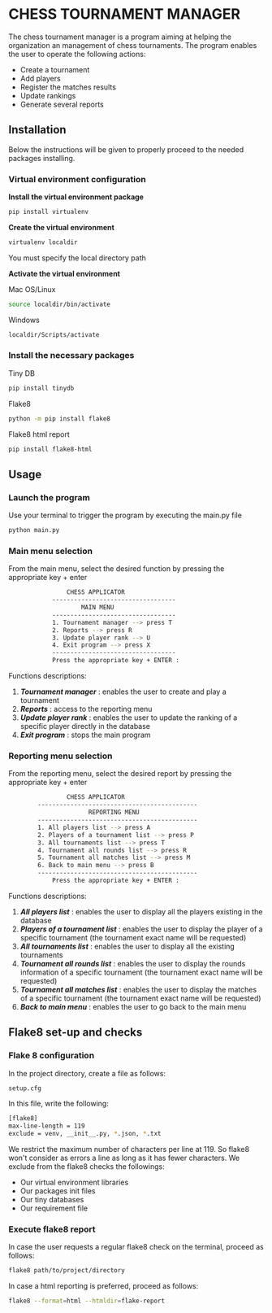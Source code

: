 # CHESS TOURNAMENT MANAGER

The chess tournament manager is a program aiming at helping the organization an management
of chess tournaments. The program enables the user to operate the following actions:
- Create a tournament
- Add players
- Register the matches results
- Update rankings
- Generate several reports

## Installation

Below the instructions will be given to properly proceed to the needed packages installing.

### Virtual environment configuration

**Install the virtual environment package**

```bash
pip install virtualenv
```

**Create the virtual environment**

```bash
virtualenv localdir
```

You must specify the local directory path

**Activate the virtual environment**

Mac OS/Linux
```bash 
source localdir/bin/activate
```

Windows
```bash
localdir/Scripts/activate
```

### Install the necessary packages

Tiny DB
```bash
pip install tinydb
```

Flake8
```bash
python -m pip install flake8
```

Flake8 html report
```bash
pip install flake8-html
```

## Usage

### Launch the program

Use your terminal to trigger the program by executing the main.py file
```bash
python main.py
```

### Main menu selection

From the main menu, select the desired function by pressing the appropriate key + enter
```bash
                CHESS APPLICATOR
            ----------------------------------
                    MAIN MENU
            ----------------------------------
            1. Tournament manager --> press T
            2. Reports --> press R
            3. Update player rank --> U
            4. Exit program --> press X
            ----------------------------------
            Press the appropriate key + ENTER :
```
Functions descriptions:
1. ***Tournament manager*** : enables the user to create and play a tournament
2. ***Reports*** : access to the reporting menu
3. ***Update player rank*** : enables the user to update the ranking of a specific player directly in the database
4. ***Exit program*** : stops the main program


### Reporting menu selection

From the reporting menu, select the desired report by pressing the appropriate key + enter
```bash
                CHESS APPLICATOR
        --------------------------------------------
                      REPORTING MENU
        --------------------------------------------
        1. All players list --> press A
        2. Players of a tournament list --> press P
        3. All tournaments list --> press T
        4. Tournament all rounds list --> press R
        5. Tournament all matches list --> press M
        6. Back to main menu --> press B
        --------------------------------------------
            Press the appropriate key + ENTER :
```
Functions descriptions:
1. ***All players list*** : enables the user to display all the players existing in the database
2. ***Players of a tournament list*** : enables the user to display the player of a specific tournament (the tournament
exact name will be requested)
3. ***All tournaments list*** : enables the user to display all the existing tournaments
4. ***Tournament all rounds list*** : enables the user to display the rounds information of a specific tournament (the 
tournament exact name will be requested)
5. ***Tournament all matches list*** : enables the user to display the matches of a specific tournament (the tournament
exact name will be requested)
6. ***Back to main menu*** : enables the user to go back to the main menu


## Flake8 set-up and checks

### Flake 8 configuration

In the project directory, create a file as follows:
```bash
setup.cfg
```

In this file, write the following:
```bash
[flake8]
max-line-length = 119
exclude = venv, __init__.py, *.json, *.txt
```
We restrict the maximum number of characters per line at 119. So flake8 won't consider as errors a line as long as it
has fewer characters.
We exclude from the flake8 checks the followings:
- Our virtual environment libraries
- Our packages init files
- Our tiny databases
- Our requirement file


### Execute flake8 report

In case the user requests a regular flake8 check on the terminal, proceed as follows:
```bash
flake8 path/to/project/directory
```

In case a html reporting is preferred, proceed as follows:
```bash
flake8 --format=html --htmldir=flake-report
```